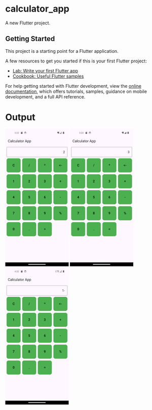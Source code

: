 # calculator_app

A new Flutter project.

## Getting Started

This project is a starting point for a Flutter application.

A few resources to get you started if this is your first Flutter project:

- [Lab: Write your first Flutter app](https://docs.flutter.dev/get-started/codelab)
- [Cookbook: Useful Flutter samples](https://docs.flutter.dev/cookbook)

For help getting started with Flutter development, view the
[online documentation](https://docs.flutter.dev/), which offers tutorials,
samples, guidance on mobile development, and a full API reference.

# Output

<img src="./assets/images/Calculator1.png" alt="Calculator Screenshot" width="200">
<img src="./assets/images/Calculator2.png" alt="Calculator Screenshot" width="200">
<img src="./assets/images/Calculator.png" alt="Calculator Screenshot" width="200">